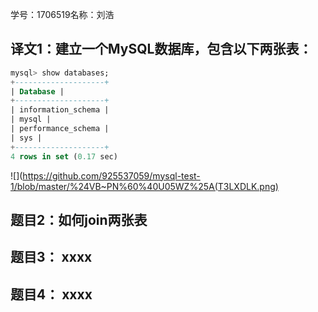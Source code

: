 学号：1706519名称：刘浩

## 译文1：建立一个MySQL数据库，包含以下两张表：

```sql
mysql> show databases; 
+--------------------+ 
| Database | 
+--------------------+ 
| information_schema | 
| mysql | 
| performance_schema | 
| sys | 
+--------------------+ 
4 rows in set (0.17 sec)
```
![](https://github.com/925537059/mysql-test-1/blob/master/%24VB~PN%60%40U05WZ%25A(T3LXDLK.png)

## 题目2：如何join两张表

## 题目3： xxxx

## 题目4： xxxx


